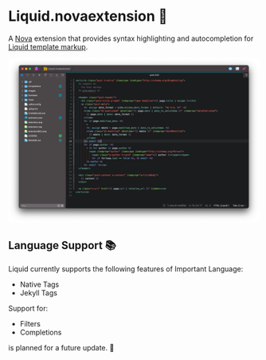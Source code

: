 # Liquid.novaextension 🌊

A [Nova](https://nova.app) extension that provides syntax highlighting and autocompletion for [Liquid template markup](http://liquidmarkup.org).

![](https://github.com/arthrfrts/Liquid.novaextension/blob/main/preview.png)

## Language Support 📚

Liquid currently supports the following features of Important Language:

- Native Tags
- Jekyll Tags

Support for:

- Filters
- Completions

is planned for a future update. 🚀
